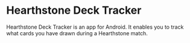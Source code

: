 Hearthstone Deck Tracker
===================
Hearthstone Deck Tracker is an app for Android. 
It enables you to track what cards you have drawn during a Hearthstone match.
